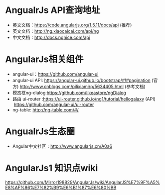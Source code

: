 

# AngualrJs API查询地址
* 英文文档：https://code.angularjs.org/1.5.11/docs/api  (推荐)
* 英文文档：http://ng.xiaocaicai.com/api/ng
* 中文文档：http://docs.ngnice.com/api
# AngularJs相关组件
* angular-ui：https://github.com/angular-ui 
* angular-ui API: https://angular-ui.github.io/bootstrap/#!#pagination (官方) http://www.cnblogs.com/pilixiami/p/5634405.html (参考文档)
* 模态框ng-dialog:https://github.com/likeastore/ngDialog
* 路由 ui-router :https://ui-router.github.io/ng1/tutorial/hellogalaxy (API)  https://github.com/angular-ui/ui-router
* ng-table: http://ng-table.com/#/
# AngualrJs生态圈
* Angular中文社区：http://www.angularjs.cn/A0a6
# AngularJs1 知识点wiki
https://github.com/Mirror198829/AngularJs/wiki/AngularJS%E7%9F%A5%E8%AF%86%E7%82%B9%E6%B1%87%E6%80%BB
